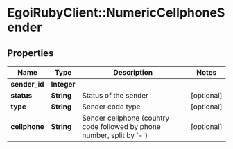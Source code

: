 # EgoiRubyClient::NumericCellphoneSender

## Properties
Name | Type | Description | Notes
------------ | ------------- | ------------- | -------------
**sender_id** | **Integer** |  | 
**status** | **String** | Status of the sender | [optional] 
**type** | **String** | Sender code type | [optional] 
**cellphone** | **String** | Sender cellphone (country code followed by phone number, split by &#39;-&#39;) | [optional] 


